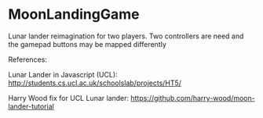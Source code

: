 # MoonLandingGame

Lunar lander reimagination for two players. Two controllers are need and the gamepad buttons may be mapped differently

References:

Lunar Lander in Javascript (UCL):    http://students.cs.ucl.ac.uk/schoolslab/projects/HT5/

Harry Wood fix for UCL Lunar lander: https://github.com/harry-wood/moon-lander-tutorial 

